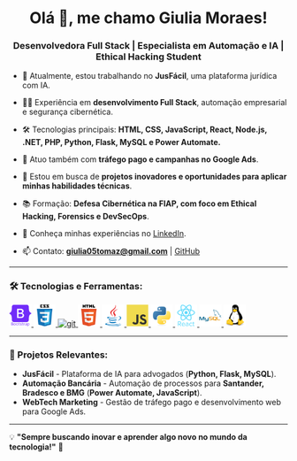 <h1 align="center">Olá 👋, me chamo Giulia Moraes!</h1>
<h3 align="center">Desenvolvedora Full Stack | Especialista em Automação e IA | Ethical Hacking Student</h3>

- 🔭 Atualmente, estou trabalhando no **JusFácil**, uma plataforma jurídica com IA.

- 👨‍💻 Experiência em **desenvolvimento Full Stack**, automação empresarial e segurança cibernética.

- 🛠️ Tecnologias principais: **HTML, CSS, JavaScript, React, Node.js, .NET, PHP, Python, Flask, MySQL e Power Automate.**

- 📢 Atuo também com **tráfego pago e campanhas no Google Ads**.

- 🎯 Estou em busca de **projetos inovadores e oportunidades para aplicar minhas habilidades técnicas**.

- 📚 Formação: **Defesa Cibernética na FIAP, com foco em Ethical Hacking, Forensics e DevSecOps**.

- 📄 Conheça minhas experiências no [LinkedIn](https://www.linkedin.com/in/giuliamst/).

- 📫 Contato: **giulia05tomaz@gmail.com** | [GitHub](https://github.com/giulia05tomaz)

---

<h3 align="left">🛠️ Tecnologias e Ferramentas:</h3>
<p align="left">
  <a href="https://getbootstrap.com/" target="_blank"> <img src="https://raw.githubusercontent.com/devicons/devicon/master/icons/bootstrap/bootstrap-plain-wordmark.svg" alt="bootstrap" width="40" height="40"/> </a>
  <a href="https://www.w3schools.com/css/" target="_blank"> <img src="https://raw.githubusercontent.com/devicons/devicon/master/icons/css3/css3-original-wordmark.svg" alt="css3" width="40" height="40"/> </a>
  <a href="https://git-scm.com/" target="_blank"> <img src="https://www.vectorlogo.zone/logos/git-scm/git-scm-icon.svg" alt="git" width="40" height="40"/> </a>
  <a href="https://www.w3.org/html/" target="_blank"> <img src="https://raw.githubusercontent.com/devicons/devicon/master/icons/html5/html5-original-wordmark.svg" alt="html5" width="40" height="40"/> </a>
  <a href="https://www.java.com/" target="_blank"> <img src="https://raw.githubusercontent.com/devicons/devicon/master/icons/java/java-original.svg" alt="java" width="40" height="40"/> </a>
  <a href="https://developer.mozilla.org/en-US/docs/Web/JavaScript" target="_blank"> <img src="https://raw.githubusercontent.com/devicons/devicon/master/icons/javascript/javascript-original.svg" alt="javascript" width="40" height="40"/> </a>
  <a href="https://www.python.org/" target="_blank"> <img src="https://raw.githubusercontent.com/devicons/devicon/master/icons/python/python-original.svg" alt="python" width="40" height="40"/> </a>
  <a href="https://reactjs.org/" target="_blank"> <img src="https://raw.githubusercontent.com/devicons/devicon/master/icons/react/react-original-wordmark.svg" alt="react" width="40" height="40"/> </a>
  <a href="https://www.mysql.com/" target="_blank"> <img src="https://raw.githubusercontent.com/devicons/devicon/master/icons/mysql/mysql-original-wordmark.svg" alt="mysql" width="40" height="40"/> </a>
  <a href="https://www.linux.org/" target="_blank"> <img src="https://raw.githubusercontent.com/devicons/devicon/master/icons/linux/linux-original.svg" alt="linux" width="40" height="40"/> </a>
</p>

---

<h3 align="left">🚀 Projetos Relevantes:</h3>

- **JusFácil** - Plataforma de IA para advogados (**Python, Flask, MySQL**).
- **Automação Bancária** - Automação de processos para **Santander, Bradesco e BMG** (**Power Automate, JavaScript**).
- **WebTech Marketing** - Gestão de tráfego pago e desenvolvimento web para Google Ads.

---

💡 **"Sempre buscando inovar e aprender algo novo no mundo da tecnologia!"** 🚀
